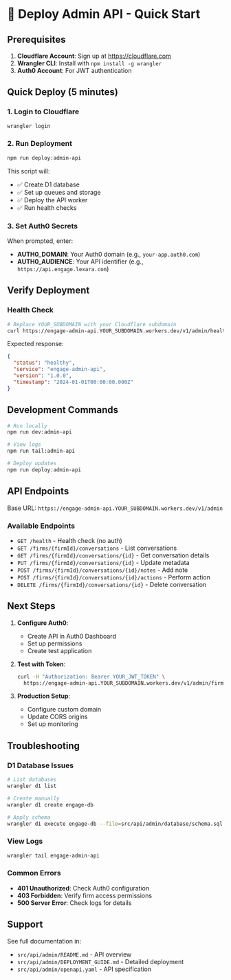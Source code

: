 # 🚀 Deploy Admin API - Quick Start

## Prerequisites
1. **Cloudflare Account**: Sign up at https://cloudflare.com
2. **Wrangler CLI**: Install with `npm install -g wrangler`
3. **Auth0 Account**: For JWT authentication

## Quick Deploy (5 minutes)

### 1. Login to Cloudflare
```bash
wrangler login
```

### 2. Run Deployment
```bash
npm run deploy:admin-api
```

This script will:
- ✅ Create D1 database
- ✅ Set up queues and storage
- ✅ Deploy the API worker
- ✅ Run health checks

### 3. Set Auth0 Secrets
When prompted, enter:
- **AUTH0_DOMAIN**: Your Auth0 domain (e.g., `your-app.auth0.com`)
- **AUTH0_AUDIENCE**: Your API identifier (e.g., `https://api.engage.lexara.com`)

## Verify Deployment

### Health Check
```bash
# Replace YOUR_SUBDOMAIN with your Cloudflare subdomain
curl https://engage-admin-api.YOUR_SUBDOMAIN.workers.dev/v1/admin/health
```

Expected response:
```json
{
  "status": "healthy",
  "service": "engage-admin-api",
  "version": "1.0.0",
  "timestamp": "2024-01-01T00:00:00.000Z"
}
```

## Development Commands

```bash
# Run locally
npm run dev:admin-api

# View logs
npm run tail:admin-api

# Deploy updates
npm run deploy:admin-api
```

## API Endpoints

Base URL: `https://engage-admin-api.YOUR_SUBDOMAIN.workers.dev/v1/admin`

### Available Endpoints
- `GET /health` - Health check (no auth)
- `GET /firms/{firmId}/conversations` - List conversations
- `GET /firms/{firmId}/conversations/{id}` - Get conversation details
- `PUT /firms/{firmId}/conversations/{id}` - Update metadata
- `POST /firms/{firmId}/conversations/{id}/notes` - Add note
- `POST /firms/{firmId}/conversations/{id}/actions` - Perform action
- `DELETE /firms/{firmId}/conversations/{id}` - Delete conversation

## Next Steps

1. **Configure Auth0**:
   - Create API in Auth0 Dashboard
   - Set up permissions
   - Create test application

2. **Test with Token**:
   ```bash
   curl -H "Authorization: Bearer YOUR_JWT_TOKEN" \
     https://engage-admin-api.YOUR_SUBDOMAIN.workers.dev/v1/admin/firms/YOUR_FIRM_ID/conversations
   ```

3. **Production Setup**:
   - Configure custom domain
   - Update CORS origins
   - Set up monitoring

## Troubleshooting

### D1 Database Issues
```bash
# List databases
wrangler d1 list

# Create manually
wrangler d1 create engage-db

# Apply schema
wrangler d1 execute engage-db --file=src/api/admin/database/schema.sql
```

### View Logs
```bash
wrangler tail engage-admin-api
```

### Common Errors
- **401 Unauthorized**: Check Auth0 configuration
- **403 Forbidden**: Verify firm access permissions
- **500 Server Error**: Check logs for details

## Support

See full documentation in:
- `src/api/admin/README.md` - API overview
- `src/api/admin/DEPLOYMENT_GUIDE.md` - Detailed deployment
- `src/api/admin/openapi.yaml` - API specification